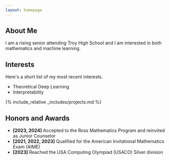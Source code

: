 ```yaml
---
layout: homepage
---
```


## About Me

I am a rising senior attending Troy High School and I am interested in both mathematics and machine learning. 

## Interests

Here's a short list of my most recent interests.

- Theoretical Deep Learning
- Interpretability

{% include_relative _includes/projects.md %}

## Honors and Awards

- **[2023, 2024]** Accepted to the Ross Mathematics Program and reinvited as Junior Counselor
- **[2021, 2022, 2023]** Qualified for the American Invitational Mathematics Exam (AIME)
- **[2023]** Reached the USA Computing Olympiad (USACO) Silver division

